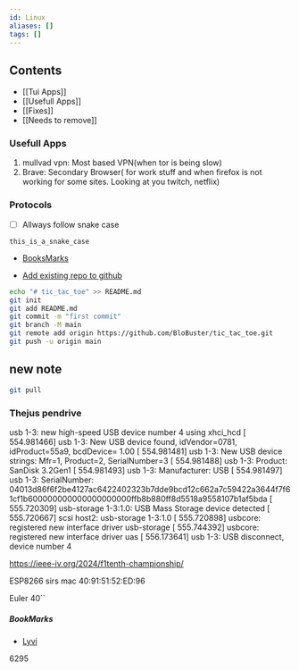```yaml
---
id: Linux
aliases: []
tags: []
---
```

## Contents
- [[Tui Apps]]
- [[Usefull Apps]]
- [[Fixes]]
- [[Needs to remove]]
### **Usefull Apps**

1. mullvad vpn: Most based VPN(when tor is being slow)
2. Brave: Secondary Browser( for work stuff and when firefox is not working for some sites. Looking at you twitch, netflix)

### Protocols
- [ ] Allways follow snake case
```
this_is_a_snake_case
```




- [BooksMarks](#bookmarks)


- [Add existing repo to github]()
```bash
echo "# tic_tac_toe" >> README.md
git init
git add README.md
git commit -m "first commit"
git branch -M main
git remote add origin https://github.com/BloBuster/tic_tac_toe.git
git push -u origin main
```

## new note
```bash
git pull

```

### Thejus pendrive
 usb 1-3: new high-speed USB device number 4 using xhci_hcd
[  554.981466] usb 1-3: New USB device found, idVendor=0781, idProduct=55a9, bcdDevice= 1.00
[  554.981481] usb 1-3: New USB device strings: Mfr=1, Product=2, SerialNumber=3
[  554.981488] usb 1-3: Product:  SanDisk 3.2Gen1
[  554.981493] usb 1-3: Manufacturer:  USB
[  554.981497] usb 1-3: SerialNumber: 04013d86f6f2be4127ac6422402323b7dde9bcd12c662a7c59422a3644f7f61cf1b600000000000000000000ffb8b880ff8d5518a9558107b1af5bda
[  555.720309] usb-storage 1-3:1.0: USB Mass Storage device detected
[  555.720667] scsi host2: usb-storage 1-3:1.0
[  555.720898] usbcore: registered new interface driver usb-storage
[  555.744392] usbcore: registered new interface driver uas
[  556.173641] usb 1-3: USB disconnect, device number 4



https://ieee-iv.org/2024/f1tenth-championship/


ESP8266 sirs mac 40:91:51:52:ED:96

Euler 40``


##### BookMarks
- [Lyvi](https://ok100.github.io/lyvi/)


6295

